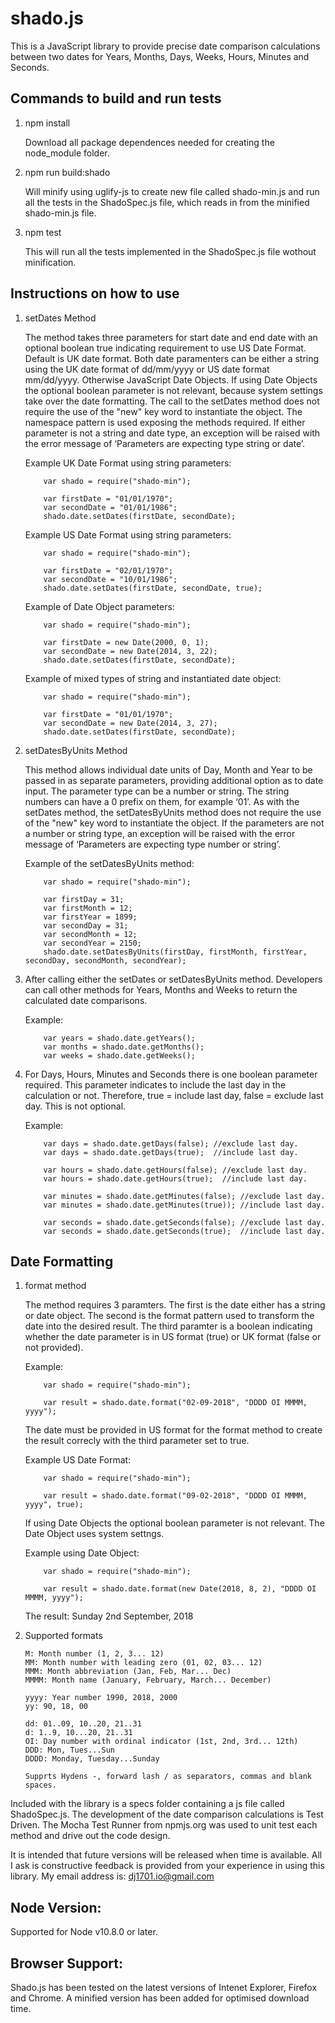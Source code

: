 shado.js
========

This is a JavaScript library to provide precise date comparison calculations between two dates for Years, Months, Days, Weeks, Hours, Minutes and Seconds.

Commands to build and run tests
-------------------------------

1.  npm install

    Download all package dependences needed for creating the node_module folder.

2.  npm run build:shado

    Will minify using uglify-js to create new file called shado-min.js and run all the tests in the ShadoSpec.js file, which reads in from the minified shado-min.js file.

3.  npm test

    This will run all the tests implemented in the ShadoSpec.js file wothout minification.

Instructions on how to use
--------------------------

1.  setDates Method

    The method takes three parameters for start date and end date with an optional boolean true indicating requirement to use US Date Format.  Default is UK date format.  Both date paramenters can be either a string using the UK date format of dd/mm/yyyy or US date format mm/dd/yyyy.  Otherwise JavaScript Date Objects.  If using Date Objects the optional boolean parameter is not relevant, because system settings take over the date formatting.  The call to the setDates method does not require the use of the "new" key word to instantiate the object.  The namespace pattern is used exposing the methods required.  If either parameter is not a string and date type, an exception will be raised with the error message of ‘Parameters are expecting type string or date’.


    Example UK Date Format using string parameters:

            var shado = require("shado-min");

            var firstDate = "01/01/1970";
            var secondDate = "01/01/1986";
            shado.date.setDates(firstDate, secondDate);

    Example US Date Format using string parameters:

            var shado = require("shado-min");

            var firstDate = "02/01/1970";
            var secondDate = "10/01/1986";
            shado.date.setDates(firstDate, secondDate, true);

    Example of Date Object parameters:

            var shado = require("shado-min");

            var firstDate = new Date(2000, 0, 1);
            var secondDate = new Date(2014, 3, 22);
            shado.date.setDates(firstDate, secondDate);

    Example of mixed types of string and instantiated date object:

            var shado = require("shado-min");

            var firstDate = "01/01/1970";
            var secondDate = new Date(2014, 3, 27);
            shado.date.setDates(firstDate, secondDate);

2.  setDatesByUnits Method

    This method allows individual date units of Day, Month and Year to be passed in as separate parameters, providing additional option as to date input.  The parameter type can be a number or string.  The string numbers can have a 0 prefix on them, for example ‘01’.  As with the setDates method, the setDatesByUnits method does not require the use of the "new" key word to instantiate the object.   If the parameters are not a number or string type, an exception will be raised with the error message of ‘Parameters are expecting type number or string’.

    Example of the setDatesByUnits method:

            var shado = require("shado-min");

            var firstDay = 31;
            var firstMonth = 12;
            var firstYear = 1899;
            var secondDay = 31;
            var secondMonth = 12;
            var secondYear = 2150;
            shado.date.setDatesByUnits(firstDay, firstMonth, firstYear, secondDay, secondMonth, secondYear);

3.  After calling either the setDates or setDatesByUnits method.  Developers can call other methods for Years, Months and Weeks to return the calculated date comparisons.       

    Example:

            var years = shado.date.getYears();
            var months = shado.date.getMonths();
            var weeks = shado.date.getWeeks();

4.  For Days, Hours, Minutes and Seconds there is one boolean parameter required.  This parameter indicates to include the last day in the calculation or not.
    Therefore, true = include last day, false = exclude last day.  This is not optional.

    Example:

            var days = shado.date.getDays(false); //exclude last day.
            var days = shado.date.getDays(true);  //include last day.

            var hours = shado.date.getHours(false); //exclude last day.
            var hours = shado.date.getHours(true);  //include last day.

            var minutes = shado.date.getMinutes(false); //exclude last day.
            var minutes = shado.date.getMinutes(true)); //include last day.

            var seconds = shado.date.getSeconds(false); //exclude last day.
            var seconds = shado.date.getSeconds(true);  //include last day.

Date Formatting
---------------

1.  format method

    The method requires 3 paramters.  The first is the date either has a string or date object.  The second is the format pattern used to transform the date into the desired result.  The third paramter is a boolean indicating whether the date parameter is in US format (true) or UK format (false or not provided).

    Example:

            var shado = require("shado-min");

            var result = shado.date.format("02-09-2018", "DDDD OI MMMM, yyyy");

    The date must be provided in US format for the format method to create the result correcly with the third parameter set to true.

    Example US Date Format:

            var shado = require("shado-min");

            var result = shado.date.format("09-02-2018", "DDDD OI MMMM, yyyy", true);

    If using Date Objects the optional boolean parameter is not relevant.  The Date Object uses system settngs.
    
    Example using Date Object:

            var shado = require("shado-min");

            var result = shado.date.format(new Date(2018, 8, 2), "DDDD OI MMMM, yyyy");

    The result: Sunday 2nd September, 2018

2.  Supported formats

        M: Month number (1, 2, 3... 12)
        MM: Month number with leading zero (01, 02, 03... 12)
        MMM: Month abbreviation (Jan, Feb, Mar... Dec)
        MMMM: Month name (January, February, March... December)

        yyyy: Year number 1990, 2018, 2000
        yy: 90, 18, 00

        dd: 01..09, 10..20, 21..31
        d: 1..9, 10...20, 21..31
        OI: Day number with ordinal indicator (1st, 2nd, 3rd... 12th)
        DDD: Mon, Tues...Sun
        DDDD: Monday, Tuesday...Sunday

        Supprts Hydens -, forward lash / as separators, commas and blank spaces.

Included with the library is a specs folder containing a js file called ShadoSpec.js.  The development of the date comparison calculations is Test Driven.
The Mocha Test Runner from npmjs.org was used to unit test each method and drive out the code design.

It is intended that future versions will be released when time is available.  All I ask is constructive feedback is provided from your experience in using this library.  My email address is: dj1701.io@gmail.com

Node Version:
-------------

Supported for Node v10.8.0 or later.

Browser Support:
----------------

Shado.js has been tested on the latest versions of Intenet Explorer, Firefox and Chrome. A minified version has been added for optimised download time.

